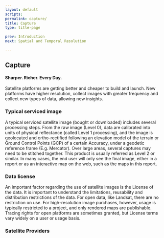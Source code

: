 ```yaml
---
layout: default
scripts:
permalink: capture/
title: Capture
type: title-page

prev: Introduction
next: Spatial and Temporal Resolution

---
```


## Capture

#### Sharper. Richer. Every Day.

Satellite platforms are getting better and cheaper to build and launch. New platforms have higher resolution, collect images with greater frequency and collect new types of data, allowing new insights.

### Typical serviced image

A typical serviced satellite image (bought or downloaded) includes several processing steps. From the raw image (Level 0), data are calibrated into units of physical reflectance (called Level 1 processing), and the image is geolocated and ortho-rectified following an elevation model of the terrain or Ground Control Points (GCP) of a certain Accuracy, under a geodetic reference frame (E.g. Mercator). Over large areas, several captures may need to be stitched together. This product is usually referred as Level 2 or similar. In many cases, the end user will only see the final image, either in a report or as an interactive map on the web, such as the maps in this report.

### Data license

An important factor regarding the use of satellite images is the License of the data. It is important to understand the limitations, reusability and distribution restrictions of the data. For open data, like Landsat, there are no restriction on use. For high-resolution image purchases, however, usage is typically restricted to a project, and only rendered maps are publishable. Tracing rights for open platforms are sometimes granted, but License terms vary widely on a user or usage basis.

### Satellite Providers

<div class="table-container">
  <div id="capabilityTable" class=""></div>
</div>
